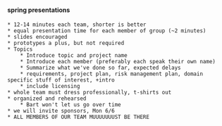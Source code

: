 #### spring presentations
    * 12-14 minutes each team, shorter is better
    * equal presentation time for each member of group (~2 minutes)
    * slides encouraged
    * prototypes a plus, but not required
    * Topics
        * Introduce topic and project name
        * Introduce each member (preferably each speak their own name)
        * Summarize what we've done so far, expected delays
        * requirements, project plan, risk management plan, domain specific stuff of interest, +intro
        * include licensing
    * whole team must dress professionally, t-shirts out
    * organized and rehearsed
        * Bart won't let us go over time
    * we will invite sponsors, Mon 6/6
    * ALL MEMBERS OF OUR TEAM MUUUUUUUST BE THERE
